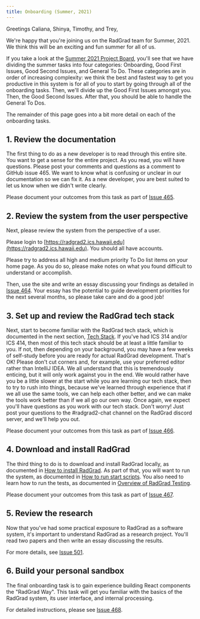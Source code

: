 ```yaml
---
title: Onboarding (Summer, 2021)
---
```


Greetings Caliana, Shinya, Timothy, and Trey,

We're happy that you're joining us on the RadGrad team for Summer, 2021. We think this will be an exciting and fun summer for all of us.

If you take a look at the [Summer 2021 Project Board](https://github.com/radgrad/radgrad2/projects/9), you'll see that we have dividing the summer tasks into four categories: Onboarding, Good First Issues, Good Second Issues, and General To Do.  These categories are in order of increasing complexity: we think the best and fastest way to get you productive in this system is for all of you to start by going through all of the onboarding tasks. Then, we'll divide up the Good First Issues amongst you. Then, the Good Second Issues. After that, you should be able to handle the General To Dos.

The remainder of this page goes into a bit more detail on each of the onboarding tasks.

## 1. Review the documentation

The first thing to do as a new developer is to read through this entire site. You want to get a sense for the entire project.  As you read, you will have questions. Please post your comments and questions as a comment to GitHub issue 465. We want to know what is confusing or unclear in our documentation so we can fix it. As a new developer, you are best suited to let us know when we didn't write clearly.

Please document your outcomes from this task as part of [Issue 465](https://github.com/radgrad/radgrad2/issues/465).

## 2. Review the system from the user perspective

Next, please review the system from the perspective of a user.

Please login to [https://radgrad2.ics.hawaii.edu](https://radgrad2.ics.hawaii.edu).  You should all have accounts.

Please try to address all high and medium priority To Do list items on your home page. As you do so, please make notes on what you found difficult to understand or accomplish.

Then, use the site and write an essay discussing your findings as detailed in [Issue 464](https://github.com/radgrad/radgrad2/issues/464).  Your essay has the potential to guide development priorities for the next several months, so please take care and do a good job!

## 3. Set up and review the RadGrad tech stack

Next, start to become familiar with the RadGrad tech stack, which is documented in the next section, [Tech Stack](./tech-stack). If you've had ICS 314 and/or ICS 414, then most of this tech stack should be at least a little familiar to you.  If not, then depending on your background, you may have a few weeks of self-study before you are ready for actual RadGrad development. That's OK!  Please don't cut corners and, for example, use your preferred editor rather than IntelliJ IDEA.  We all understand that this is tremendously enticing, but it will only work against you in the end. We would rather have you be a little slower at the start while you are learning our tech stack, then to try to rush into things, because we've learned through experience that if we all use the same tools, we can help each other better, and we can make the tools work better than if we all go our own way. Once again, we expect you'll have questions as you work with our tech stack. Don't worry!  Just post your questions to the #radgrad2-chat channel on the RadGrad discord server, and we'll help you out.

Please document your outcomes from this task as part of [Issue 466](https://github.com/radgrad/radgrad2/issues/466).

## 4. Download and install RadGrad

The third thing to do is to download and install RadGrad locally, as documented in [How to install RadGrad](./howto/install-radgrad). As part of that, you will want to run the system, as documented in [How to run start scripts](./howto/run-scripts). You also need to learn how to run the tests, as documented in [Overview of RadGrad Testing](../testing/overview).

Please document your outcomes from this task as part of [Issue 467](https://github.com/radgrad/radgrad2/issues/467).

## 5. Review the research

Now that you've had some practical exposure to RadGrad as a software system, it's important to understand RadGrad as a research project.  You'll read two papers and then write an essay discussing the results.

For more details, see [Issue 501](https://github.com/radgrad/radgrad2/issues/501).

## 6. Build your personal sandbox

The final onboarding task is to gain experience building React components the "RadGrad Way". This task will get you familiar with the basics of the RadGrad system, its user interface, and internal processing.

For detailed instructions, please see [Issue 468](https://github.com/radgrad/radgrad2/issues/468).








